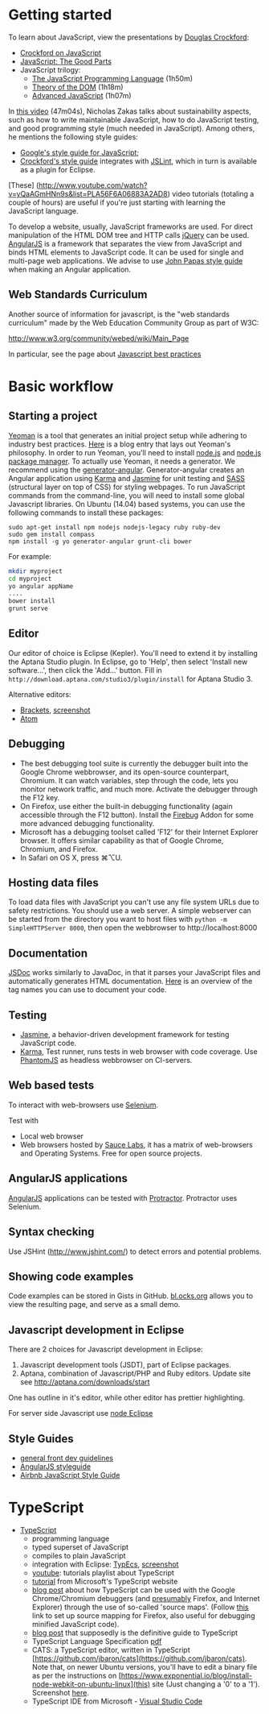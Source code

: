 # Getting started

To learn about JavaScript, view the presentations by [Douglas Crockford](http://en.wikipedia.org/wiki/Douglas_crockford):

* [Crockford on JavaScript](http://www.youtube.com/playlist?list=PL7664379246A246CB)
* [JavaScript: The Good Parts](http://www.youtube.com/watch?v=hQVTIJBZook) 
* JavaScript trilogy:
    * [The JavaScript Programming Language](http://www.youtube.com/watch?v=v2ifWcnQs6M) (1h50m)
    * [Theory of the DOM](http://www.youtube.com/watch?v=Y2Y0U-2qJMs) (1h18m)
    * [Advanced JavaScript](http://www.youtube.com/watch?v=DwYPG6vreJg) (1h07m)

In [this video](http://www.youtube.com/watch?v=c-kav7Tf834) (47m04s), Nicholas Zakas talks about sustainability aspects, such as how to write maintainable JavaScript, how to do JavaScript testing, and good programming style (much needed in JavaScript). Among others, he mentions the following style guides:
* [Google's style guide for JavaScript](https://google-styleguide.googlecode.com/svn/trunk/javascriptguide.xml);
* [Crockford's style guide](http://javascript.crockford.com/code.html) integrates with [JSLint](http://www.jslint.com/), which in turn is available as a plugin for Eclipse.

[These] (http://www.youtube.com/watch?v=yQaAGmHNn9s&list=PLA56F6A06883A2AD8) video tutorials (totaling a couple of hours) are useful if you're just starting with learning the JavaScript language.

To develop a website, usually, JavaScript frameworks are used. For direct manipulation of the HTML DOM tree and HTTP calls [jQuery](http://jquery.com) can be used. [AngularJS](https://angularjs.org) is a framework that separates the view from JavaScript and binds HTML elements to JavaScript code. It can be used for single and multi-page web applications. We advise to use [John Papas style guide](https://github.com/johnpapa/angularjs-styleguide) when making an Angular application.

## Web Standards Curriculum

Another source of information for javascript, is the "web standards curriculum" made by the Web Education Community Group as part of W3C:

http://www.w3.org/community/webed/wiki/Main_Page

In particular, see the page about [Javascript best practices](http://www.w3.org/community/webed/wiki/JavaScript_best_practices)

# Basic workflow

## Starting a project

[Yeoman](http://yeoman.io/) is a tool that generates an initial project setup while adhering to industry best practices. [Here](http://code.tutsplus.com/tutorials/building-apps-with-the-yeoman-workflow--net-33254) is a blog entry that lays out Yeoman's philosophy. In order to run Yeoman, you'll need to install [node.js](http://nodejs.org/) and [node.js package manager](https://www.npmjs.org/). To actually use Yeoman, it needs a generator. We recommend using the [generator-angular](https://github.com/yeoman/generator-angular). Generator-angular creates an Angular application using [Karma](http://karma-runner.github.io/) and [Jasmine](http://jasmine.github.io) for unit testing and [SASS](http://sass-lang.com) (structural layer on top of CSS) for styling webpages. To run JavaScript commands from the command-line, you will need to install some global Javascript libraries. On Ubuntu (14.04) based systems, you can use the following commands to install these packages:
```
sudo apt-get install npm nodejs nodejs-legacy ruby ruby-dev
sudo gem install compass
npm install -g yo generator-angular grunt-cli bower
```

For example:

```bash
mkdir myproject
cd myproject
yo angular appName
....
bower install
grunt serve
```

## Editor

Our editor of choice is Eclipse (Kepler). You'll need to extend it by installing the Aptana Studio plugin. In Eclipse, go to 'Help', then select 'Install new software...', then click the 'Add...' button. Fill in ```http://download.aptana.com/studio3/plugin/install``` for Aptana Studio 3. 

Alternative editors:
* [Brackets](http://brackets.io/?lang=en), [screenshot](https://raw.githubusercontent.com/wiki/NLeSC/kb/attachments/screenshot-brackets.png)
* [Atom](http://atom.io)

## Debugging

* The best debugging tool suite is currently the debugger built into the Google Chrome webbrowser, and its open-source counterpart, Chromium. It can watch variables, step through the code, lets you monitor network traffic, and much more. Activate the debugger through the F12 key.
* On Firefox, use either the built-in debugging functionality (again accessible through the F12 button). Install the [Firebug](https://addons.mozilla.org/en-US/firefox/addon/firebug/) Addon for some more advanced debugging functionality.
* Microsoft has a debugging toolset called 'F12' for their Internet Explorer browser. It offers similar capability as that of Google Chrome, Chromium, and Firefox. 
* In Safari on OS X, press ⌘⌥U.

## Hosting data files

To load data files with JavaScript you can't use any file system URLs due to safety restrictions. You should use a web server.
A simple webserver can be started from the directory you want to host files with `python -m SimpleHTTPServer 8000`, then open the webbrowser to http://localhost:8000

## Documentation

[JSDoc](http://usejsdoc.org/) works similarly to JavaDoc, in that it parses your JavaScript files and automatically generates HTML documentation. [Here](http://usejsdoc.org/#JSDoc3_Tag_Dictionary) is an overview of the tag names you can use to document your code.

## Testing

* [Jasmine](http://jasmine.github.io/), a behavior-driven development framework for testing JavaScript code.
* [Karma](http://karma-runner.github.io/), Test runner, runs tests in web browser with code coverage. Use [PhantomJS](http://phantomjs.org/) as headless webbrowser on CI-servers.

## Web based tests
To interact with web-browsers use [Selenium](http://docs.seleniumhq.org/).

Test with
* Local web browser
* Web browsers hosted by [Sauce Labs](https://saucelabs.com/), it has a matrix of web-browsers and Operating Systems. Free for open source projects.

## AngularJS applications

[AngularJS](http://angularjs.org/) applications can be tested with [Protractor](http://angular.github.io/protractor). Protractor uses Selenium.

## Syntax checking

Use JSHint (http://www.jshint.com/) to detect errors and potential problems.

## Showing code examples

Code examples can be stored in Gists in GitHub. [bl.ocks.org](http://bl.ocks.org) allows you to view the resulting page, and serve as a small demo.

## Javascript development in Eclipse

There are 2 choices for Javascript development in Eclipse:
1. Javascript development tools (JSDT), part of Eclipse packages.
2. Aptana, combination of Javascript/PHP and Ruby editors. Update site see http://aptana.com/downloads/start

One has outline in it's editor, while other editor has prettier highlighting.

For server side Javascript use [node Eclipse](http://www.nodeclipse.org/)

## Style Guides

* [general front dev guidelines](https://github.com/bendc/frontend-guidelines)
* [AngularJS styleguide](https://github.com/johnpapa/angular-styleguide)
* [Airbnb JavaScript Style Guide](https://github.com/airbnb/javascript)

# TypeScript

* [TypeScript](http://www.typescriptlang.org/)
  * programming language
  * typed superset of JavaScript
  * compiles to plain JavaScript
  * integration with Eclipse: [TypEcs](http://typecsdev.com/), [screenshot](https://github.com/jspaaks/estep-graphdb/raw/master/wiki-images/2014-10-09-103829_1920x1080_scrot.png)
  * [youtube](http://www.youtube.com/playlist?list=PLyJiOytEPs4d9QUQHHSuY3n3nBmkBuqro): tutorials playlist about TypeScript
  * [tutorial](http://www.typescriptlang.org/Tutorial) from Microsoft's TypeScript website  
  * [blog post](http://www.aaron-powell.com/posts/2012-10-03-typescript-source-maps.html) about how TypeScript can be used with the Google Chrome/Chromium debuggers (and [presumably](http://blog.oio.de/2014/04/04/internet-explorer-11-source-map-based-debugging/) Firefox, and Internet Explorer) through the use of so-called 'source maps'. (Follow [this](http://www.codeproject.com/Articles/649271/How-to-Enable-Source-Maps-in-Firefox) link to set up source mapping for Firefox, also useful for debugging minified JavaScript code).
  * [blog post](http://www.sitepen.com/blog/2013/12/31/definitive-guide-to-typescript/) that supposedly is the definitive guide to TypeScript
  * TypeScript Language Specification [pdf](http://www.typescriptlang.org/Content/TypeScript%20Language%20Specification.pdf)
  * CATS: a TypeScript editor, written in TypeScript [https://github.com/jbaron/cats](https://github.com/jbaron/cats). Note that, on newer Ubuntu versions, you'll have to edit a binary file as per the instructions on [https://www.exponential.io/blog/install-node-webkit-on-ubuntu-linux](this) site (Just changing a '0' to a '1'). Screenshot [here](https://github.com/jspaaks/estep-graphdb/raw/master/wiki-images/2014-10-10-131310_1920x1080_scrot.png).
  * TypeScript IDE from Microsoft - [Visual Studio Code](https://code.visualstudio.com/)
